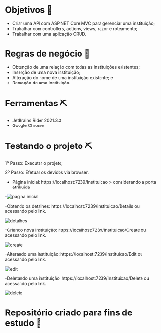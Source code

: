 # Objetivos 🎯
- Criar uma API com ASP.NET Core MVC para gerenciar uma instituição;
- Trabalhar com controllers, actions, views, razor e roteamento;
- Trabalhar com uma aplicação CRUD.

# Regras de negócio 🎯

- Obtenção de uma relação com todas as instituições existentes;
- Inserção de uma nova instituição;
- Alteração do nome de uma instituição existente; e
- Remoção de uma instituição.

# Ferramentas ⛏

- JetBrains Rider 2021.3.3
- Google Chrome

# Testando o projeto ⛏

1º Passo: Executar o projeto;

2º Passo: Efetuar os devidos via  browser.

- Página inicial: https://localhost:7239/Instituicao > considerando a porta atribuida

-![pagina inicial](https://user-images.githubusercontent.com/72419533/155344866-0eaa1845-bdff-4227-b9c8-664fbc8e01b8.PNG)

-Obtendo os detalhes: https://localhost:7239/Instituicao/Details ou acessando pelo link.

![detalhes](https://user-images.githubusercontent.com/72419533/155344936-724f448a-ace0-4618-acb2-bfe8b99b00a6.PNG)

-Criando nova instituição: https://localhost:7239/Instituicao/Create ou acessando pelo link.

![create](https://user-images.githubusercontent.com/72419533/155345062-cec9cab2-87c3-4f37-a3a7-513d3f9e5b33.PNG)

-Alterando uma instituição: https://localhost:7239/Instituicao/Edit ou acessando pelo link.

![edit](https://user-images.githubusercontent.com/72419533/155345236-2fe94340-24b1-4605-a9cd-126722d3f5a0.PNG)

-Deletando uma instituição: https://localhost:7239/Instituicao/Delete ou acessando pelo link.

![delete](https://user-images.githubusercontent.com/72419533/155345321-61c16f7f-2761-42fe-8b8f-bf901a3eb6e2.PNG)

# Repositório criado para fins de estudo 📓






